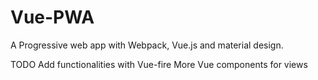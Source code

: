 # Vue-PWA
A Progressive web app with Webpack, Vue.js and material design.

TODO
Add functionalities with Vue-fire
More Vue components for views
